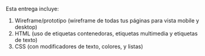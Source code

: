 Esta entrega incluye:
1. Wireframe/prototipo (wireframe de todas tus páginas para vista mobile y desktop)
2. HTML (uso de etiquetas contenedoras, etiquetas multimedia y etiquetas de texto)
3. CSS (con modificadores de texto, colores, y listas)
